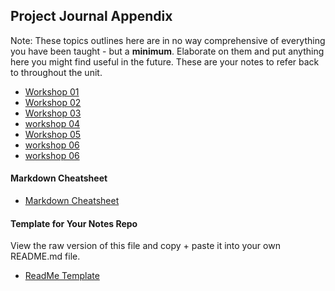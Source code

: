 ## Project Journal Appendix

Note: These topics outlines here are in no way comprehensive of everything you have been taught - but a **minimum**. Elaborate on them and put anything here you might find useful in the future. These are your notes to refer back to throughout the unit.

+ [Workshop 01](https://github.com/KyleGoslan/Digital-Media-Design/blob/master/Notes/01.md)
+ [Workshop 02](https://github.com/KyleGoslan/Digital-Media-Design/blob/master/Notes/02.md)
+ [Workshop 03](https://github.com/KyleGoslan/Digital-Media-Design/blob/master/Notes/03.md)
+ [workshop 04](https://github.com/KyleGoslan/Digital-Media-Design/blob/master/Notes/04.md)
+ [Workshop 05](https://github.com/KyleGoslan/Digital-Media-Design/blob/master/Notes/05.md)
+ [workshop 06](https://github.com/KyleGoslan/Digital-Media-Design/blob/master/Notes/06.md)
+ [workshop 06](https://github.com/KyleGoslan/Digital-Media-Design/blob/master/Notes/07.md)

#### Markdown Cheatsheet
+ [Markdown Cheatsheet](https://guides.github.com/features/mastering-markdown/)

#### Template for Your Notes Repo
View the raw version of this file and copy + paste it into your own README.md file. 
+ [ReadMe Template](https://github.com/KyleGoslan/Digital-Media-Design/blob/master/Notes/Template.md)

